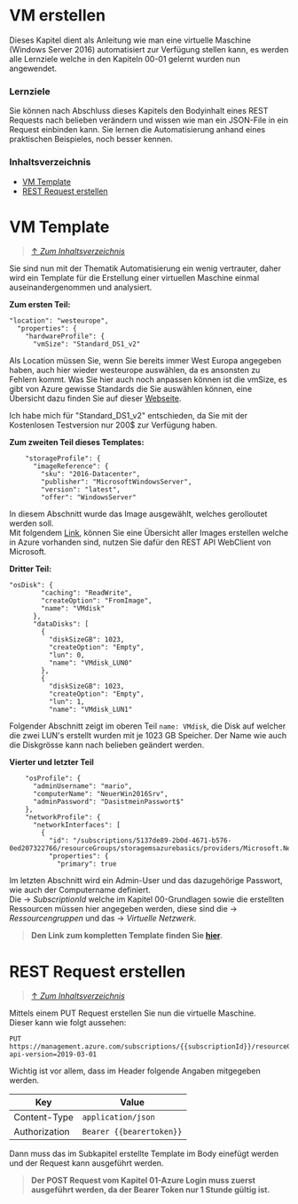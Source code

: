 # VM erstellen

Dieses Kapitel dient als Anleitung wie man eine virtuelle Maschine (Windows Server 2016) automatisiert zur Verfügung stellen kann, es werden alle Lernziele welche in den Kapiteln 00-01 gelernt wurden nun angewendet.

### **Lernziele**
Sie können nach Abschluss dieses Kapitels den Bodyinhalt eines REST Requests nach belieben verändern und wissen wie man ein JSON-File in ein Request einbinden kann. Sie lernen die Automatisierung anhand eines praktischen Beispieles, noch besser kennen.

### **Inhaltsverzeichnis**
- [VM Template](#VM-Template)
- [REST Request erstellen](#REST-Request-erstellen)

# VM Template
> [&uarr; *Zum Inhaltsverzeichnis*](#Inhaltsverzeichnis)

Sie sind nun mit der Thematik Automatisierung ein wenig vertrauter, daher wird ein Template für die Erstellung einer virtuellen Maschine einmal auseinandergenommen und analysiert.

**Zum ersten Teil:**

```
"location": "westeurope",
  "properties": {
    "hardwareProfile": {
      "vmSize": "Standard_DS1_v2"
```
Als Location müssen Sie, wenn Sie bereits immer West Europa angegeben haben, auch hier wieder westeurope auswählen, da es ansonsten zu Fehlern kommt. Was Sie hier auch noch anpassen können ist die vmSize, es gibt von Azure gewisse Standards die Sie auswählen können, eine Übersicht dazu finden Sie auf dieser [Webseite](https://docs.microsoft.com/de-de/azure/virtual-machines/windows/sizes-general).<br>

Ich habe mich für "Standard_DS1_v2" entschieden, da Sie mit der Kostenlosen Testversion nur 200$ zur Verfügung haben.

**Zum zweiten Teil dieses Templates:**
```
    "storageProfile": {
      "imageReference": {
        "sku": "2016-Datacenter",
        "publisher": "MicrosoftWindowsServer",
        "version": "latest",
        "offer": "WindowsServer"
```
In diesem Abschnitt wurde das Image ausgewählt, welches gerolloutet werden soll.<br>
Mit folgendem [Link](https://docs.microsoft.com/en-us/rest/api/compute/virtualmachineimages/list), können Sie eine Übersicht aller Images erstellen welche in Azure vorhanden sind, nutzen Sie dafür den REST API WebClient von Microsoft. 

**Dritter Teil:**
```
"osDisk": {
        "caching": "ReadWrite",
        "createOption": "FromImage",
        "name": "VMdisk"
      },
      "dataDisks": [
        {
          "diskSizeGB": 1023,
          "createOption": "Empty",
          "lun": 0,
          "name": "VMdisk_LUN0"
        },
        {
          "diskSizeGB": 1023,
          "createOption": "Empty",
          "lun": 1,
          "name": "VMdisk_LUN1"
```
Folgender Abschnitt zeigt im oberen Teil `name: VMdisk`, die Disk auf welcher die zwei LUN's erstellt wurden mit je 1023 GB Speicher. Der Name wie auch die Diskgrösse kann nach belieben geändert werden.

**Vierter und letzter Teil**
```
    "osProfile": {
      "adminUsername": "mario",
      "computerName": "NeuerWin2016Srv",
      "adminPassword": "DasistmeinPasswort$"
    },
    "networkProfile": {
      "networkInterfaces": [
        {
          "id": "/subscriptions/5137de89-2b0d-4671-b576-0ed207322766/resourceGroups/storagemsazurebasics/providers/Microsoft.Network/networkInterfaces/networkazurebasics",
          "properties": {
            "primary": true
```
Im letzten Abschnitt wird ein Admin-User und das dazugehörige Passwort, wie auch der Computername definiert.<br>
Die &rarr; *SubscriptionId* welche im Kapitel 00-Grundlagen sowie die erstellten Ressourcen müssen hier angegeben werden, diese sind die &rarr; *Ressourcengruppen* und das &rarr; *Virtuelle Netzwerk*.
<br>

> **Den Link zum kompletten Template finden Sie [**hier**](../Vorlagen/VM_Template.md).**

# REST Request erstellen
> [&uarr; *Zum Inhaltsverzeichnis*](#Inhaltsverzeichnis)

Mittels einem PUT Request erstellen Sie nun die virtuelle Maschine.<br>
Dieser kann wie folgt aussehen:<br>
```
PUT https://management.azure.com/subscriptions/{{subscriptionId}}/resourceGroups/storagemsazurebasics/providers/Microsoft.Compute/virtualMachines/NeuerWin2016Srv?api-version=2019-03-01
```
Wichtig ist vor allem, dass im Header folgende Angaben mitgegeben werden.<br>

Key               | Value
------------------|-----------------------------------------
Content-Type      | `application/json`
Authorization     | `Bearer {{bearertoken}}`

Dann muss das im Subkapitel erstellte Template im Body einefügt werden und der Request kann ausgeführt werden.<br>

> **Der POST Request vom Kapitel 01-Azure Login muss zuerst ausgeführt werden, da der Bearer Token nur 1 Stunde gültig ist.**